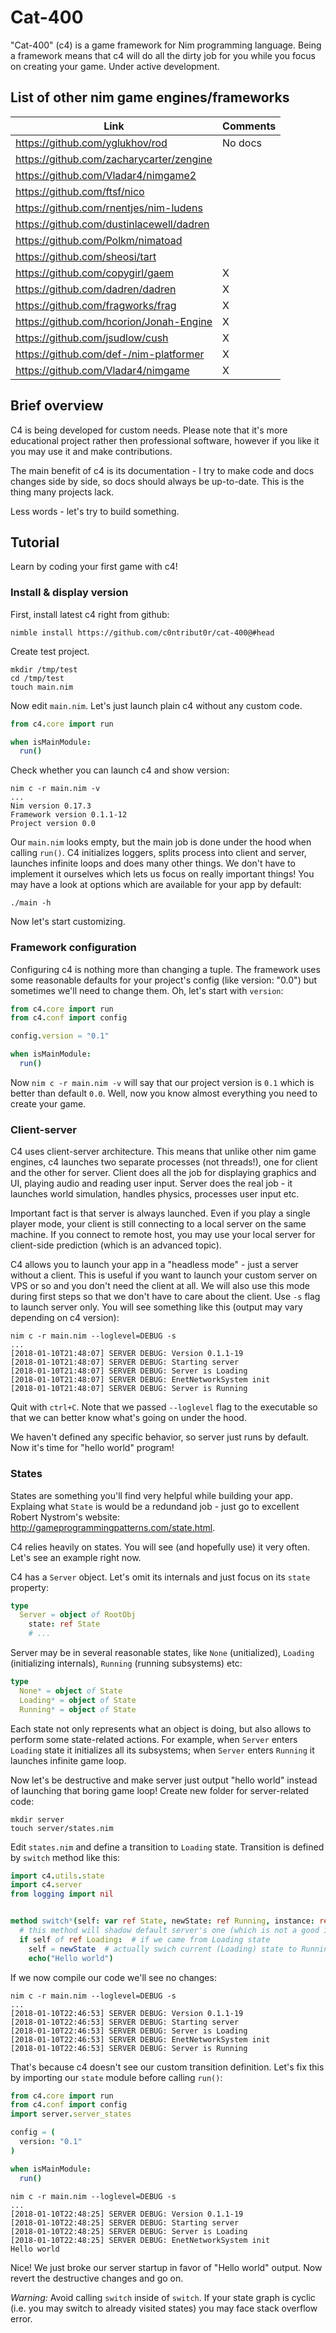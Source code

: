 # Cat-400

"Cat-400" (c4) is a game framework for Nim programming language. Being a framework means that c4 will do all the dirty job for you while you focus on creating your game. Under active development.

## List of other nim game engines/frameworks

Link | Comments
---- | -------
https://github.com/yglukhov/rod | No docs
https://github.com/zacharycarter/zengine | 
https://github.com/Vladar4/nimgame2 | 
https://github.com/ftsf/nico | 
https://github.com/rnentjes/nim-ludens |
https://github.com/dustinlacewell/dadren |
https://github.com/Polkm/nimatoad |
https://github.com/sheosi/tart |
https://github.com/copygirl/gaem | X
https://github.com/dadren/dadren | X
https://github.com/fragworks/frag | X
https://github.com/hcorion/Jonah-Engine | X
https://github.com/jsudlow/cush | X
https://github.com/def-/nim-platformer | X
https://github.com/Vladar4/nimgame | X

## Brief overview

C4 is being developed for custom needs. Please note that it's more educational project rather then professional software, however if you like it you may use it and make contributions.

The main benefit of c4 is its documentation - I try to make code and docs changes side by side, so docs should always be up-to-date. This is the thing many projects lack.

Less words - let's try to build something.

## Tutorial

Learn by coding your first game with c4!

### Install & display version

First, install latest c4 right from github:

```shell
nimble install https://github.com/c0ntribut0r/cat-400@#head
```

Create test project. 

```shell
mkdir /tmp/test
cd /tmp/test
touch main.nim
```

Now edit `main.nim`. Let's just launch plain c4 without any custom code.

```nim
from c4.core import run

when isMainModule:
  run()
```

Check whether you can launch c4 and show version:

```shell
nim c -r main.nim -v
...
Nim version 0.17.3
Framework version 0.1.1-12
Project version 0.0
```

Our `main.nim` looks empty, but the main job is done under the hood when calling `run()`. C4 initializes loggers, splits process into client and server, launches infinite loops and does many other things. We don't have to implement it ourselves which lets us focus on really important things! You may have a look at options which are available for your app by default:

```shell
./main -h
```

Now let's start customizing.

### Framework configuration

Configuring c4 is nothing more than changing a tuple. The framework uses some reasonable defaults for your project's config (like version: "0.0") but sometimes we'll need to change them. Oh, let's start with `version`:

```nim
from c4.core import run
from c4.conf import config

config.version = "0.1"

when isMainModule:
  run()
```

Now `nim c -r main.nim -v` will say that our project version is `0.1` which is better than default `0.0`. Well, now you know almost everything you need to create your game.

### Client-server

C4 uses client-server architecture. This means that unlike other nim game engines, c4 launches two separate processes (not threads!), one for client and the other for server. Client does all the job for displaying graphics and UI, playing audio and reading user input. Server does the real job - it launches world simulation, handles physics, processes user input etc.

Important fact is that server is always launched. Even if you play a single player mode, your client is still connecting to a local server on the same machine. If you connect to remote host, you may use your local server for client-side prediction (which is an advanced topic).

C4 allows you to launch your app in a "headless mode" - just a server without a client. This is useful if you want to launch your custom server on VPS or so and you don't need the client at all. We will also use this mode during first steps so that we don't have to care about the client. Use `-s` flag to launch server only. You will see something like this (output may vary depending on c4 version):

```shell
nim c -r main.nim --loglevel=DEBUG -s
...
[2018-01-10T21:48:07] SERVER DEBUG: Version 0.1.1-19
[2018-01-10T21:48:07] SERVER DEBUG: Starting server
[2018-01-10T21:48:07] SERVER DEBUG: Server is Loading
[2018-01-10T21:48:07] SERVER DEBUG: EnetNetworkSystem init
[2018-01-10T21:48:07] SERVER DEBUG: Server is Running
```

Quit with `ctrl+C`. Note that we passed `--loglevel` flag to the executable so that we can better know what's going on under the hood.

We haven't defined any specific behavior, so server just runs by default. Now it's time for "hello world" program!

### States

States are something you'll find very helpful while building your app. Explaing what `State` is would be a redundand job - just go to excellent Robert Nystrom's website: http://gameprogrammingpatterns.com/state.html.

C4 relies heavily on states. You will see (and hopefully use) it very often. Let's see an example right now.

C4 has a `Server` object. Let's omit its internals and just focus on its `state` property:

```nim
type
  Server = object of RootObj
    state: ref State
    # ...
```

Server may be in several reasonable states, like `None` (unitialized), `Loading` (initializing internals), `Running` (running subsystems) etc:

```nim
type
  None* = object of State
  Loading* = object of State
  Running* = object of State
```

Each state not only represents what an object is doing, but also allows to perform some state-related actions. For example, when `Server` enters `Loading` state it initializes all its subsystems; when `Server` enters `Running` it launches infinite game loop.

Now let's be destructive and make server just output "hello world" instead of launching that boring game loop! Create new folder for server-related code:

```shell
mkdir server
touch server/states.nim
```

Edit `states.nim` and define a transition to `Loading` state. Transition is defined by `switch` method like this:

```nim
import c4.utils.state
import c4.server
from logging import nil


method switch*(self: var ref State, newState: ref Running, instance: ref Server) =
  # this method will shadow default server's one (which is not a good idea)
  if self of ref Loading:  # if we came from Loading state
    self = newState  # actually swich current (Loading) state to Running
    echo("Hello world")

```

If we now compile our code we'll see no changes:

```shell
nim c -r main.nim --loglevel=DEBUG -s
...
[2018-01-10T22:46:53] SERVER DEBUG: Version 0.1.1-19
[2018-01-10T22:46:53] SERVER DEBUG: Starting server
[2018-01-10T22:46:53] SERVER DEBUG: Server is Loading
[2018-01-10T22:46:53] SERVER DEBUG: EnetNetworkSystem init
[2018-01-10T22:46:53] SERVER DEBUG: Server is Running
```

That's because c4 doesn't see our custom transition definition. Let's fix this by importing our `state` module before calling `run()`:

```nim
from c4.core import run
from c4.conf import config
import server.server_states

config = (
  version: "0.1"
)

when isMainModule:
  run()
```

```shell
nim c -r main.nim --loglevel=DEBUG -s
...
[2018-01-10T22:48:25] SERVER DEBUG: Version 0.1.1-19
[2018-01-10T22:48:25] SERVER DEBUG: Starting server
[2018-01-10T22:48:25] SERVER DEBUG: Server is Loading
[2018-01-10T22:48:25] SERVER DEBUG: EnetNetworkSystem init
Hello world
```

Nice! We just broke our server startup in favor of "Hello world" output. Now revert the destructive changes and go on.

*Warning:* Avoid calling `switch` inside of `switch`. If your state graph is cyclic (i.e. you may switch to already visited states) you may face stack overflow error.
<!-- 
### Client

Let's quickly set up a minimal client. It's the same as setting up a server - create `client_states.nim` and import it:

```shell
mkdir client
touch client/client_states.nim
```

```nim
# client_states.nim
from c4.utils.states import State, None, switch
from c4.client import Loading, Running
from logging import nil


method switch*(fr: ref None, to: ref Loading): ref State =
  logging.debug("Loading")
  result = to.switch(new(ref Running))

method switch*(fr: ref Loading, to: ref Running): ref State =
  logging.debug("Running")
  result = to.switch(new(ref None))

method switch*(fr: ref Running, to: ref None): ref State =
  result = to
```

```nim
# main.nim
from c4.core import run
from c4.conf import config
import server.server_states, client.client_states

config.version = "0.1"

when isMainModule:
  run()
```

Ensure your app can launch client and server simultaneously (exclude `-s` flag for now):

```shell
nim c -r main.nim --loglevel=DEBUG
...
[2018-01-04T00:50:39] SERVER DEBUG: Version 0.1.1-15
[2018-01-04T00:50:39] CLIENT DEBUG: Version 0.1.1-15
[2018-01-04T00:50:39] SERVER DEBUG: Process created
[2018-01-04T00:50:39] CLIENT DEBUG: Process created
[2018-01-04T00:50:39] SERVER DEBUG: Loading
[2018-01-04T00:50:39] CLIENT DEBUG: Loading
[2018-01-04T00:50:39] SERVER DEBUG: Running
[2018-01-04T00:50:39] CLIENT DEBUG: Running
[2018-01-04T00:50:39] SERVER DEBUG: Process stopped
[2018-01-04T00:50:39] CLIENT DEBUG: Process stopped
```

As we can see, both client and server are run simultaneously which is perfect.

Before we move further we need to know how everything works.

### Systems & backends

Unlike other game engines, C4 isn't tied to any specific physics/graphics/ui/audio/etc libraries. Instead these "systems" have interfaces and backends (some specific implementations of the interfaces). For example, c4 video system could have an interface like this:

```nim
type
  VideoBackend = object of RootObj

proc init(video: ref VideoBackend, width: int, height: int) {.inline.} = discard
proc drawText(video: ref VideoBackend, value: string) {.inline.} = discard
proc exit(video: ref VideoBackend) {.inline.} = discard
```

Now every class that implements these `init`, `drawText` and `exit` procs can be used as a video backend. So, for example, when starting your game you could implement a test backend which just prints text to the console:

```nim
type
  ConsoleBackend = object of Video

proc drawText(video: ref ConsoleBackend, value: string) {.inline.} =
  echo(value)
```

Next when you get ready you could create a fully-featured `OpenglBackend` which would use sdl+opengl to open a fullscreen window and draw some text.

C4 is shipped with few default backends. Use them to quickly prototype your app and get an MVP. Once you're done you can extend existing backends or write your own ones that will fit exactly your needs. Backends may be set in config:

```nim
# main.nim
...
from backends.network import MySuperFastNetworkBackend

config.networkBackend = new(ref MySuperFastNetworkBackend)
...
```

However, defaults for prototyping are enough for our needs so we won't change anything here. Just keep in mind that there's no magic and all we see is a result of different backends' work.

### Network system

It's fine that we can launch client and server, but how do they communicate? Network system is here to help us! It's automatically initialized right after starting server and client and is ready to send/receive messages. By default c4 uses Enet library (working over UDP) as a backend for client-server communications but you can change it by setting `config.networkBackend`. Now let's make client talk to server.
 -->
